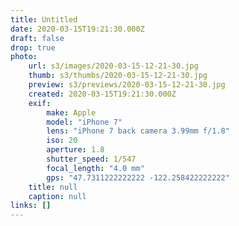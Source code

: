 ```yaml
---
title: Untitled
date: 2020-03-15T19:21:30.000Z
draft: false
drop: true
photo:
    url: s3/images/2020-03-15-12-21-30.jpg
    thumb: s3/thumbs/2020-03-15-12-21-30.jpg
    preview: s3/previews/2020-03-15-12-21-30.jpg
    created: 2020-03-15T19:21:30.000Z
    exif:
        make: Apple
        model: "iPhone 7"
        lens: "iPhone 7 back camera 3.99mm f/1.8"
        iso: 20
        aperture: 1.8
        shutter_speed: 1/547
        focal_length: "4.0 mm"
        gps: "47.7311222222222 -122.258422222222"
    title: null
    caption: null
links: []
---
```

